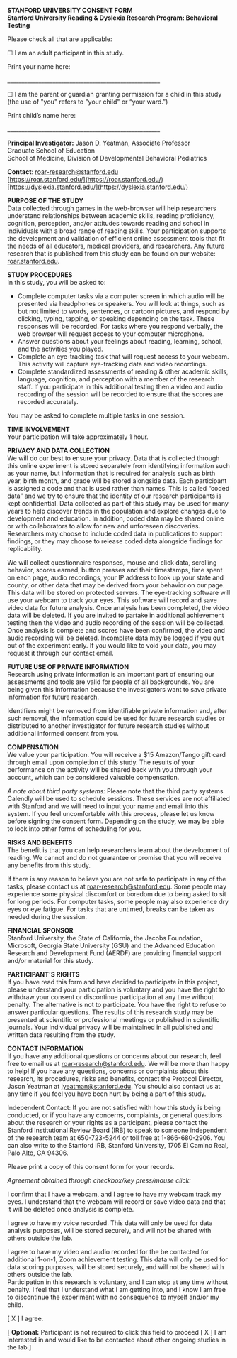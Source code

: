 **STANFORD UNIVERSITY CONSENT FORM**  
**Stanford University Reading & Dyslexia Research Program: Behavioral Testing**

Please check all that are applicable:

☐ I am an adult participant in this study.

Print your name here: 

\_\_\_\_\_\_\_\_\_\_\_\_\_\_\_\_\_\_\_\_\_\_\_\_\_\_\_\_\_\_\_\_\_\_\_\_\_\_\_\_\_\_\_\_\_\_\_\_\_\_\_\_\_\_

☐ I am the parent or guardian granting permission for a child in this study (the use of "you" refers to "your child" or “your ward.”)  
   
Print child’s name here: 

\_\_\_\_\_\_\_\_\_\_\_\_\_\_\_\_\_\_\_\_\_\_\_\_\_\_\_\_\_\_\_\_\_\_\_\_\_\_\_\_\_\_\_\_\_\_\_\_\_\_\_\_\_\_

**Principal Investigator:** Jason D. Yeatman, Associate Professor  
 Graduate School of Education  
 School of Medicine, Division of Developmental Behavioral Pediatrics

**Contact**: 	[roar-research@stanford.edu](mailto:roar-research@stanford.edu)  
		[https://roar.stanford.edu/](https://roar.stanford.edu/)  
		[https://dyslexia.stanford.edu/](https://dyslexia.stanford.edu/) 

**PURPOSE OF THE STUDY**  
Data collected through games in the web-browser will help researchers understand relationships between academic skills, reading proficiency, cognition, perception, and/or attitudes towards reading and school in individuals with a broad range of reading skills. Your participation supports the development and validation of efficient online assessment tools that fit the needs of all educators, medical providers, and researchers. Any future research that is published from this study can be found on our website: [roar.stanford.edu](http://roar.stanford.edu).   
   
**STUDY PROCEDURES**  
In this study, you will be asked to: 

* Complete computer tasks via a computer screen in which audio will be presented via headphones or speakers. You will look at things, such as but not limited to words, sentences, or cartoon pictures, and respond by clicking, typing, tapping, or speaking depending on the task. These responses will be recorded. For tasks where you respond verbally, the web browser will request access to your computer microphone.  
* Answer questions about your feelings about reading, learning, school, and the activities you played.  
* Complete an eye-tracking task that will request access to your webcam. This activity will capture eye-tracking data and video recordings.  
* Complete standardized assessments of reading & other academic skills, language, cognition, and perception with a member of the research staff. If you participate in this additional testing then a video and audio recording of the session will be recorded to ensure that the scores are recorded accurately.

You may be asked to complete multiple tasks in one session. 

**TIME INVOLVEMENT**  
Your participation will take approximately 1 hour.  

**PRIVACY AND DATA COLLECTION**  
We will do our best to ensure your privacy. Data that is collected through this online experiment is stored separately from identifying information such as your name, but information that is required for analysis such as birth year, birth month, and grade will be stored alongside data. Each participant is assigned a code and that is used rather than names. This is called “coded data” and we try to ensure that the identity of our research participants is kept confidential. Data collected as part of this study may be used for many years to help discover trends in the population and explore changes due to development and education. In addition, coded data may be shared online or with collaborators to allow for new and unforeseen discoveries. Researchers may choose to include coded data in publications to support findings, or they may choose to release coded data alongside findings for replicability.

We will collect questionnaire responses, mouse and click data, scrolling behavior, scores earned, button presses and their timestamps, time spent on each page, audio recordings, your IP address to look up your state and county, or other data that may be derived from your behavior on our page. This data will be stored on protected servers. The eye-tracking software will use your webcam to track your eyes. This software will record and save video data for future analysis. Once analysis has been completed, the video data will be deleted. If you are invited to partake in additional achievement testing then the video and audio recording of the session will be collected. Once analysis is complete and scores have been confirmed, the video and audio recording will be deleted. Incomplete data may be logged if you quit out of the experiment early. If you would like to void your data, you may request it through our contact email.

**FUTURE USE OF PRIVATE INFORMATION**  
Research using private information is an important part of ensuring our assessments and tools are valid for people of all backgrounds. You are being given this information because the investigators want to save private information for future research.  

Identifiers might be removed from identifiable private information and, after such removal, the information could be used for future research studies or distributed to another investigator for future research studies without additional informed consent from you. 

**COMPENSATION**  
We value your participation. You will receive a $15 Amazon/Tango gift card through email upon completion of this study. The results of your performance on the activity will be shared back with you through your account, which can be considered valuable compensation.  
       
*A note about third party systems:* Please note that the third party systems  Calendly will be used to schedule sessions. These services are not affiliated with Stanford and we will need to input your name and email into this system. If you feel uncomfortable with this process, please let us know before signing the consent form. Depending on the study, we may be able to look into other forms of scheduling for you.

**RISKS AND BENEFITS**  
The benefit is that you can help researchers learn about the development of reading. We cannot and do not guarantee or promise that you will receive any benefits from this study.

If there is any reason to believe you are not safe to participate in any of the tasks, please contact us at [roar-research@stanford.edu](mailto:roar-research@stanford.edu). Some people may experience some physical discomfort or boredom due to being asked to sit for long periods. For computer tasks, some people may also experience dry eyes or eye fatigue. For tasks that are untimed, breaks can be taken as needed during the session.

**FINANCIAL SPONSOR**  
Stanford University, the State of California, the Jacobs Foundation, Microsoft, Georgia State University (GSU) and the Advanced Education Research and Development Fund (AERDF) are providing financial support and/or material for this study.

**PARTICIPANT'S RIGHTS**    
If you have read this form and have decided to participate in this project, please understand your participation is voluntary and you have the right to withdraw your consent or discontinue participation at any time without penalty.  The alternative is not to participate. You have the right to refuse to answer particular questions. The results of this research study may be presented at scientific or professional meetings or published in scientific journals. Your individual privacy will be maintained in all published and written data resulting from the study.

**CONTACT INFORMATION**  
If you have any additional questions or concerns about our research, feel free to email us at [roar-research@stanford.edu](mailto:roar-research@stanford.edu). We will be more than happy to help\! If you have any questions, concerns or complaints about this research, its procedures, risks and benefits, contact the Protocol Director, Jason Yeatman at [jyeatman@stanford.edu](mailto:jyeatman@stanford.edu). You should also contact us at any time if you feel you have been hurt by being a part of this study.

Independent Contact:  If you are not satisfied with how this study is being conducted, or if you have any concerns, complaints, or general questions about the research or your rights as a participant, please contact the Stanford Institutional Review Board (IRB) to speak to someone independent of the research team at 650-723-5244 or toll free at 1-866-680-2906.  You can also write to the Stanford IRB, Stanford University, 1705 El Camino Real, Palo Alto, CA 94306\. 

Please print a copy of this consent form for your records.

*Agreement obtained through checkbox/key press/mouse click:* 

I confirm that I have a webcam, and I agree to have my webcam track my eyes. I understand that the webcam will record or save video data and that it will be deleted once analysis is complete.

I agree to have my voice recorded. This data will only be used for data analysis purposes, will be stored securely, and will not be shared with others outside the lab. 

I agree to have my video and audio recorded for the be contacted for additional 1-on-1, Zoom achievement testing. This data will only be used for data scoring purposes, will be stored securely, and will not be shared with others outside the lab.   
Participation in this research is voluntary, and I can stop at any time without penalty. I feel that I understand what I am getting into, and I know I am free to discontinue the experiment with no consequence to myself and/or my child.

\[ X \]  I agree.

\[ **Optional:** Participant is not required to click this field to proceed \[ X \] I am interested in and would like to be contacted about other ongoing studies in the lab.\]